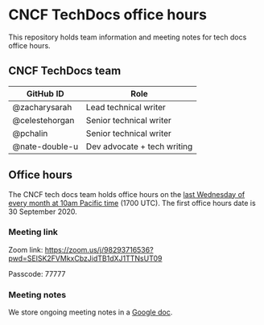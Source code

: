 # CNCF TechDocs office hours

This repository holds team information and meeting notes for tech docs office hours.

## CNCF TechDocs team

GitHub ID | Role
---|---
@zacharysarah | Lead technical writer
@celestehorgan | Senior technical writer
@pchalin | Senior technical writer
@nate-double-u | Dev advocate + tech writing

## Office hours

The CNCF tech docs team holds office hours on the [last Wednesday of every month at 10am Pacific time](https://www.cncf.io/calendar/) (1700 UTC). The first office hours date is 30 September 2020.

### Meeting link

Zoom link: https://zoom.us/j/98293716536?pwd=SElSK2FVMkxCbzJidTB1dXJ1TTNsUT09

Passcode: 77777

### Meeting notes

We store ongoing meeting notes in a [Google doc](https://docs.google.com/document/d/1roexHTLCrErYjNT2NEoRsVnn_YNbQzZ1gyXNK8hXR4Q/). 
